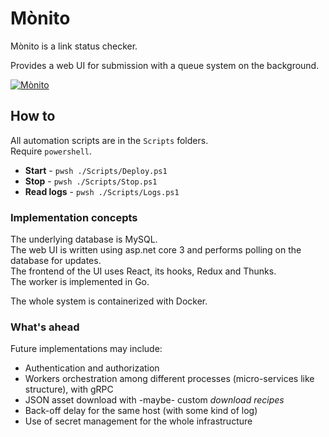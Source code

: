 # Mònito

Mònito is a link status checker.

Provides a web UI for submission with a queue system on the background.

[![Mònito][image]][hyperlink]

  [hyperlink]: https://monito.bembi.dev
  [image]: https://raw.githubusercontent.com/wufe/mònito/master/.img/compressed-wide.jpg (Mònito)

## How to

All automation scripts are in the `Scripts` folders.  
Require `powershell`.

- **Start** - `pwsh ./Scripts/Deploy.ps1`
- **Stop** - `pwsh ./Scripts/Stop.ps1`
- **Read logs** - `pwsh ./Scripts/Logs.ps1`

### Implementation concepts

The underlying database is MySQL.  
The web UI is written using asp.net core 3 and performs polling on the database for updates.  
The frontend of the UI uses React, its hooks, Redux and Thunks.  
The worker is implemented in Go.

The whole system is containerized with Docker.

### What's ahead

Future implementations may include:  
- Authentication and authorization
- Workers orchestration among different processes (micro-services like structure), with gRPC
- JSON asset download with -maybe- custom *download recipes*
- Back-off delay for the same host (with some kind of log)
- Use of secret management for the whole infrastructure